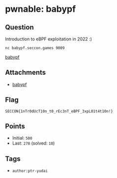 # pwnable: babypf
## Question
Introduction to eBPF exploitation in 2022 :)

```
nc babypf.seccon.games 9009
```

[babypf](files)

## Attachments
- [babypf](files)

## Flag
```
SECCON{1nTr0dUcT10n_t0_rEc3nT_eBPF_3xpL01t4t10n!}
```

## Points
- Initial: `500`
- Last: `278` (solved: `10`)

## Tags
- `author:ptr-yudai`
    